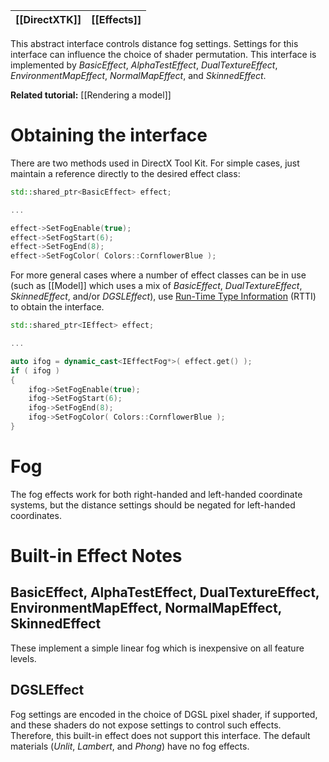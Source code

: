 |[[DirectXTK]]|[[Effects]]|
|---|---|

This abstract interface controls distance fog settings. Settings for this interface can influence the choice of shader permutation. This interface is implemented by _BasicEffect_, _AlphaTestEffect_, _DualTextureEffect_, _EnvironmentMapEffect_, _NormalMapEffect_, and _SkinnedEffect_.

**Related tutorial:** [[Rendering a model]]

# Obtaining the interface

There are two methods used in DirectX Tool Kit. For simple cases, just maintain a reference directly to the desired effect class:

```cpp
std::shared_ptr<BasicEffect> effect;

...

effect->SetFogEnable(true);
effect->SetFogStart(6);
effect->SetFogEnd(8);
effect->SetFogColor( Colors::CornflowerBlue );
```

For more general cases where a number of effect classes can be in use (such as [[Model]] which uses a mix of _BasicEffect_, _DualTextureEffect_, _SkinnedEffect_, and/or _DGSLEffect_), use [Run-Time Type Information](https://en.wikipedia.org/wiki/Run-time_type_information) (RTTI) to obtain the interface.

```cpp
std::shared_ptr<IEffect> effect;

...

auto ifog = dynamic_cast<IEffectFog*>( effect.get() );
if ( ifog )
{
    ifog->SetFogEnable(true);
    ifog->SetFogStart(6);
    ifog->SetFogEnd(8);
    ifog->SetFogColor( Colors::CornflowerBlue );
}
```

# Fog
The fog effects work for both right-handed and left-handed coordinate systems, but the distance settings should be negated for left-handed coordinates.

# Built-in Effect Notes

## BasicEffect, AlphaTestEffect, DualTextureEffect, EnvironmentMapEffect, NormalMapEffect, SkinnedEffect
These implement a simple linear fog which is inexpensive on all feature levels.

## DGSLEffect
Fog settings are encoded in the choice of DGSL pixel shader, if supported, and these shaders do not expose settings to control such effects. Therefore, this built-in effect does not support this interface. The default materials (_Unlit_, _Lambert_, and _Phong_) have no fog effects.
